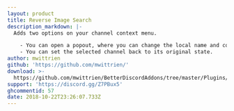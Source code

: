 ```yaml
---
layout: product
title: Reverse Image Search
description_markdown: |-
  Adds two options on your channel context menu.

    - You can open a popout, where you can change the local name and color for the selected channel.
    - You can set the selected channel back to its original state.
author: mwittrien
github: 'https://github.com/mwittrien/'
download: >-
  https://github.com/mwittrien/BetterDiscordAddons/tree/master/Plugins/ReverseImageSearch
support: 'https://discord.gg/Z7PBux5'
ghcommentid: 57
date: 2018-10-22T23:26:07.733Z
---
```


